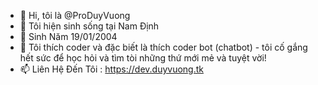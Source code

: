 - 👋 Hi, tôi là @ProDuyVuong
- 👀 Tôi hiện sinh sống tại Nam Định
- 🌱 Sinh Năm 19/01/2004
- 💞️ Tôi thích coder và đặc biết là thích coder bot (chatbot) - tôi cố gắng hết sức để học hỏi và tìm tòi những thứ mới mẻ và tuyệt vời!
- 📫 Liên Hệ Đến Tôi : https://dev.duyvuong.tk

<!---
ProDuyVuong/ProDuyVuong is a ✨ special ✨ repository because its `README.md` (this file) appears on your GitHub profile.
You can click the Preview link to take a look at your changes.
--->
